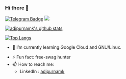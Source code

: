 ### Hi there 👋

<!-- Telegram Profile and Profile view count -->
[![Telegram Badge](https://img.shields.io/badge/Telegram-%40adipurnamk-9cf?style=plastic&logo=telegram)](https://t.me/adipurnamk) ![](https://komarev.com/ghpvc/?username=adipurnamk)

<!--
**adipurnamk/adipurnamk** is a ✨ _special_ ✨ repository because its `README.md` (this file) appears on your GitHub profile.

Here are some ideas to get you started:

- 👯 I’m looking to collaborate on ...
- 🤔 I’m looking for help with ...
- 😄 Pronouns: ...
- 💬 Ask me about anything, please.

-->

[![adipurnamk's github stats](https://github-readme-stats.vercel.app/api?username=adipurnamk&count_private=true&show_icons=true)](https://github.com/anuraghazra/github-readme-stats)
<!-- [![adipurnamk's wakatime stats](https://github-readme-stats.vercel.app/api/wakatime?username=adipurnamk)](https://github.com/anuraghazra/github-readme-stats) -->
[![Top Langs](https://github-readme-stats.vercel.app/api/top-langs/?username=adipurnamk&layout=compact)](https://github.com/anuraghazra/github-readme-stats)

- 🌱 I’m currently learning Google Cloud and GNU/Linux.
<!-- - 🔭 I’m currently working on project at Nodeflux -->
- ⚡ Fun fact: free-swag hunter
- 📫 How to reach me: 
  - LinkedIn : [adipurnamk](https://www.linkedin.com/in/adipurnamk/)
<!-- -   - Telegram : [@adipurnamk](https://t.me/adipurnamk) -->
  
  
<!--
github readme stats
Credit: https://github.com/anuraghazra/github-readme-stats#github-stats-card
-->
